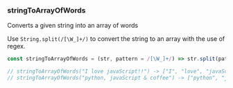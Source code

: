 ### stringToArrayOfWords

Converts a given string into an array of words

Use `String.split(/[\W_]+/)` to convert the string to an array with the use of regex.

```js
const stringToArrayOfWords = (str, pattern = /[\W_]+/) => str.split(pattern).filter(Boolean)

// stringToArrayOfWords("I love javaScript!!") -> ["I", "love", "javaScript"]
// stringToArrayOfWords("python, javaScript & coffee") -> ["python", "javaScript", "coffee"]
```